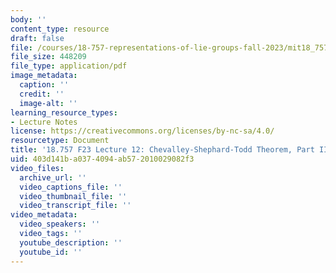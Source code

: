 ```yaml
---
body: ''
content_type: resource
draft: false
file: /courses/18-757-representations-of-lie-groups-fall-2023/mit18_757_f23_lec12.pdf
file_size: 448209
file_type: application/pdf
image_metadata:
  caption: ''
  credit: ''
  image-alt: ''
learning_resource_types:
- Lecture Notes
license: https://creativecommons.org/licenses/by-nc-sa/4.0/
resourcetype: Document
title: '18.757 F23 Lecture 12: Chevalley-Shephard-Todd Theorem, Part II'
uid: 403d141b-a037-4094-ab57-2010029082f3
video_files:
  archive_url: ''
  video_captions_file: ''
  video_thumbnail_file: ''
  video_transcript_file: ''
video_metadata:
  video_speakers: ''
  video_tags: ''
  youtube_description: ''
  youtube_id: ''
---
```

